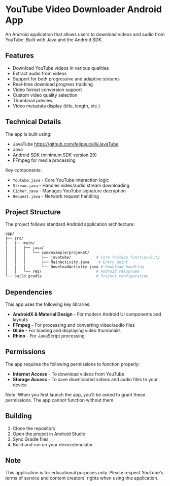 # YouTube Video Downloader Android App

An Android application that allows users to download videos and audio from YouTube. Built with Java and the Android SDK.

## Features

- Download YouTube videos in various qualities
- Extract audio from videos
- Support for both progressive and adaptive streams
- Real-time download progress tracking
- Video format conversion support
- Custom video quality selection
- Thumbnail preview
- Video metadata display (title, length, etc.)

## Technical Details

The app is built using:

- JavaTube <https://github.com/felipeucelli/JavaTube>
- Java
- Android SDK (minimum SDK version 29)
- FFmpeg for media processing

Key components:

- `Youtube.java` - Core YouTube interaction logic
- `Stream.java` - Handles video/audio stream downloading
- `Cipher.java` - Manages YouTube signature decryption
- `Request.java` - Network request handling

## Project Structure

The project follows standard Android application architecture:

```bash
app/
├── src/
│   ├── main/
│   │   ├── java/
│   │   │   └── com/example/projekat/
│   │   │       ├── javatube/           # Core YouTube functionality
│   │   │       ├── MainActivity.java    # Entry point
│   │   │       └── DownloadActivity.java # Download handling
│   │   └── res/                        # Android resources
└── build.gradle                        # Project configuration
```

## Dependencies

This app uses the following key libraries:

- **AndroidX & Material Design** - For modern Android UI components and layouts
- **FFmpeg** - For processing and converting video/audio files
- **Glide** - For loading and displaying video thumbnails
- **Rhino** - For JavaScript processing

## Permissions

The app requires the following permissions to function properly:

- **Internet Access** - To download videos from YouTube
- **Storage Access** - To save downloaded videos and audio files to your device

Note: When you first launch the app, you'll be asked to grant these permissions. The app cannot function without them.

## Building

1. Clone the repository
2. Open the project in Android Studio
3. Sync Gradle files
4. Build and run on your device/emulator

## Note

This application is for educational purposes only. Please respect YouTube's terms of service and content creators' rights when using this application.
